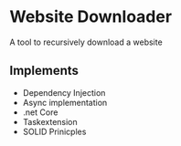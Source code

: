 # Website Downloader
A tool to recursively download a website

## Implements  
- Dependency Injection
- Async implementation
- .net Core
- Taskextension
- SOLID Prinicples

